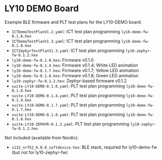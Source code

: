 # LY10 DEMO Board

Example BLE firmware and PLT test plans for the LY10-DEMO board.

- `ICTDemoTestPlanV1.2.yaml`: ICT test plan programming `ly10-demo-fw-0.1.8.hex`
- `ICTDemoTestPlanV1.3.yaml`: ICT test plan programming `ly10-demo-fw-0.1.8.hex`
- `ICTZephyrTestPlanV1.3.yaml`: ICT test plan programming `ly10-zephyr-fw-0.1.2.hex`
- `ly10-demo-fw-0.1.0.hex`: Firmware v0.1.0
- `ly10-demo-fw-0.1.4.hex`: Firmware v0.1.4; White LED animation
- `ly10-demo-fw-0.1.7.hex`: Firmware v0.1.7; Yellow LED animation
- `ly10-demo-fw-0.1.8.hex`: Firmware v0.1.8; Green LED animation
- `ly10-zephyr-fw-0.1.2.hex`: Zephyr-based firmware v0.1.2
- `suite-LY10-DEMO-0.1.0.yaml`: PLT test plan programming `ly10-demo-fw-0.1.0.hex`
- `suite-LY10-DEMO-0.1.4.yaml`: PLT test plan programming `ly10-demo-fw-0.1.4.hex`
- `suite-LY10-DEMO-0.1.7.yaml`: PLT test plan programming `ly10-demo-fw-0.1.7.hex`
- `suite-LY10-DEMO-0.1.8.yaml`: PLT test plan programming `ly10-demo-fw-0.1.8.hex`
- `suite-LY10-ZEPHYR-0.1.2.yaml`: PLT test plan programming `ly10-zephyr-fw-0.1.2.hex`

Not included (available from Nordic):

- `s132_nrf52_6.0.0_softdevice.hex`: BLE stack, required for ly10-demo-fw (but not for ly10-zephyr-fw)
